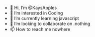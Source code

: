 - 👋 Hi, I’m @KaysApples
- 👀 I’m interested in Coding
- 🌱 I’m currently learning javascript
- 💞️ I’m looking to collaborate on .nothing
- 📫 How to reach me nowhere

<!---
KaysApples/KaysApples is a ✨ special ✨ repository because its `README.md` (this file) appears on your GitHub profile.
You can click the Preview link to take a look at your changes.
--->
